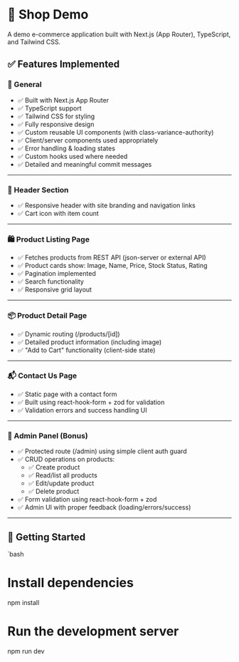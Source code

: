 # 🛒 Shop Demo

A demo e-commerce application built with Next.js (App Router), TypeScript, and Tailwind CSS.

## ✅ Features Implemented

### 🧭 General
- ✅ Built with Next.js App Router
- ✅ TypeScript support
- ✅ Tailwind CSS for styling
- ✅ Fully responsive design
- ✅ Custom reusable UI components (with class-variance-authority)
- ✅ Client/server components used appropriately
- ✅ Error handling & loading states
- ✅ Custom hooks used where needed
- ✅ Detailed and meaningful commit messages

---

### 🧩 Header Section
- ✅ Responsive header with site branding and navigation links
- ✅ Cart icon with item count

---

### 🛍️ Product Listing Page
- ✅ Fetches products from REST API (json-server or external API)
- ✅ Product cards show: Image, Name, Price, Stock Status, Rating
- ✅ Pagination implemented
- ✅ Search functionality
- ✅ Responsive grid layout

---

### 📦 Product Detail Page
- ✅ Dynamic routing (/products/[id])
- ✅ Detailed product information (including image)
- ✅ "Add to Cart" functionality (client-side state)

---

### 📬 Contact Us Page
- ✅ Static page with a contact form
- ✅ Built using react-hook-form + zod for validation
- ✅ Validation errors and success handling UI

---

### 🔐 Admin Panel (Bonus)
- ✅ Protected route (/admin) using simple client auth guard
- ✅ CRUD operations on products:
  - ✅ Create product
  - ✅ Read/list all products
  - ✅ Edit/update product
  - ✅ Delete product
- ✅ Form validation using react-hook-form + zod
- ✅ Admin UI with proper feedback (loading/errors/success)

---

## 🚀 Getting Started

`bash
# Install dependencies
npm install

# Run the development server
npm run dev
